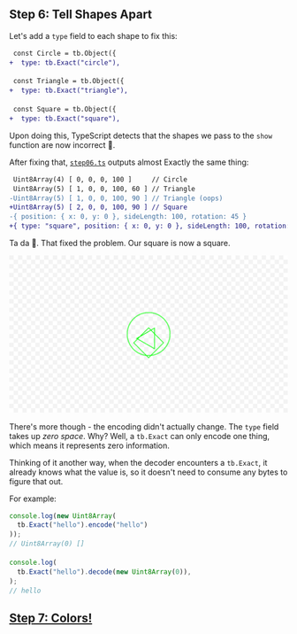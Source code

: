 ## Step 6: Tell Shapes Apart

Let's add a `type` field to each shape to fix this:

```diff
 const Circle = tb.Object({
+  type: tb.Exact("circle"),

 const Triangle = tb.Object({
+  type: tb.Exact("triangle"),

 const Square = tb.Object({
+  type: tb.Exact("square"),
```

Upon doing this, TypeScript detects that the shapes we pass to the `show`
function are now incorrect 🤘.

After fixing that, [`step06.ts`](./step06.ts) outputs almost Exactly the same
thing:

```diff
 Uint8Array(4) [ 0, 0, 0, 100 ]     // Circle
 Uint8Array(5) [ 1, 0, 0, 100, 60 ] // Triangle
-Uint8Array(5) [ 1, 0, 0, 100, 90 ] // Triangle (oops)
+Uint8Array(5) [ 2, 0, 0, 100, 90 ] // Square
-{ position: { x: 0, y: 0 }, sideLength: 100, rotation: 45 }
+{ type: "square", position: { x: 0, y: 0 }, sideLength: 100, rotation: 45 }
```

Ta da 🎉. That fixed the problem. Our square is now a square.

![Drawing](./drawing.png)

There's more though - the encoding didn't actually change. The `type` field
takes up *zero space*. Why? Well, a `tb.Exact` can only encode one thing, which
means it represents zero information.

Thinking of it another way, when the decoder encounters a `tb.Exact`, it already
knows what the value is, so it doesn't need to consume any bytes to figure that
out.

For example:

```ts
console.log(new Uint8Array(
  tb.Exact("hello").encode("hello")
));
// Uint8Array(0) []

console.log(
  tb.Exact("hello").decode(new Uint8Array(0)),
);
// hello
```

## [Step 7: Colors!](../step07/README.md)
